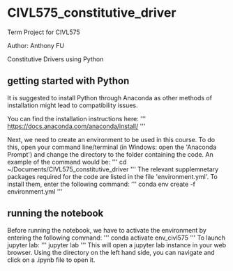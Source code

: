 # CIVL575_constitutive_driver

 Term Project for CIVL575

Author: Anthony FU

Constitutive Drivers using Python

## getting started with Python

It is suggested to install Python through Anaconda as other methods of installation might lead to compatibility issues.

You can find the installation instructions here:
'''
https://docs.anaconda.com/anaconda/install/
'''

Next, we need to create an environment to be used in this course. To do this, open your command line/terminal (in Windows: open the 'Anaconda Prompt') and change the directory to the folder containing the code.  An example of the command would be:
'''
cd ~/Documents/CIVL575_constitutive_driver
'''
The relevant supplemnetary packages required for the code are listed in the file 'environment.yml'.  To install them, enter the following command:
'''
conda env create -f environment.yml
'''

## running the notebook 

Before running the notebook, we have to activate the environment by entering the following command:
'''
conda activate env_civl575
'''
To launch jupyter lab:
'''
jupyter lab
'''
This will open a jupyter lab instance in your web browser.  Using the directory on the left hand side, you can navigate and click on a .ipynb file to open it.
